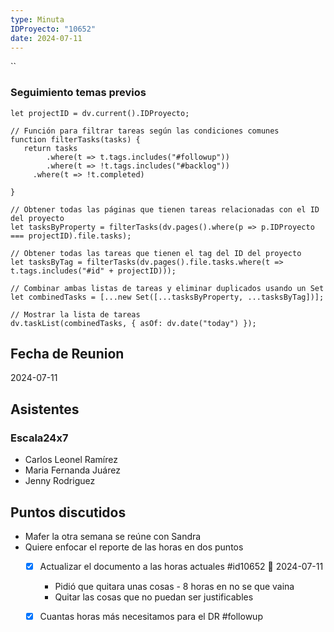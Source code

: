 ```yaml
---
type: Minuta
IDProyecto: "10652"
date: 2024-07-11
---
```

``

### Seguimiento temas previos
```dataviewjs
let projectID = dv.current().IDProyecto;

// Función para filtrar tareas según las condiciones comunes
function filterTasks(tasks) {
   return tasks
        .where(t => t.tags.includes("#followup"))
        .where(t => !t.tags.includes("#backlog"))
     .where(t => !t.completed)
        
}

// Obtener todas las páginas que tienen tareas relacionadas con el ID del proyecto
let tasksByProperty = filterTasks(dv.pages().where(p => p.IDProyecto === projectID).file.tasks);

// Obtener todas las tareas que tienen el tag del ID del proyecto
let tasksByTag = filterTasks(dv.pages().file.tasks.where(t => t.tags.includes("#id" + projectID)));

// Combinar ambas listas de tareas y eliminar duplicados usando un Set
let combinedTasks = [...new Set([...tasksByProperty, ...tasksByTag])];

// Mostrar la lista de tareas
dv.taskList(combinedTasks, { asOf: dv.date("today") });
 ```
## Fecha de Reunion
2024-07-11

## Asistentes

### Escala24x7
- Carlos Leonel Ramírez
- Maria Fernanda Juárez
- Jenny Rodriguez

## Puntos discutidos

- Mafer la otra semana se reúne con Sandra
- Quiere enfocar el reporte de las horas en dos puntos
	- [x] Actualizar el documento a las horas actuales #id10652  📅 2024-07-11
		- Pidió que quitara unas cosas - 8 horas en no se que vaina
		- Quitar las cosas que no puedan ser justificables
	- [x] Cuantas horas más necesitamos para el DR #followup


